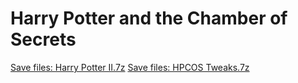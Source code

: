 # Harry Potter and the Chamber of Secrets
[Save files: Harry Potter II.7z](Harry%20Potter%20II.7z?raw=true)
[Save files: HPCOS Tweaks.7z](HPCOS%20Tweaks.7z?raw=true)
